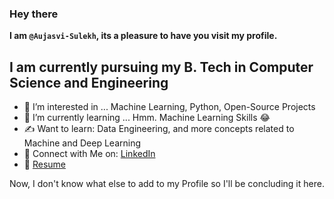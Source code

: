 ### Hey there

**I am `@Aujasvi-Sulekh`, its a pleasure to have you visit my profile.**

## I am currently pursuing my B. Tech in Computer Science and Engineering
- 👀 I’m interested in ...  Machine Learning, Python, Open-Source Projects
- 🌱 I’m currently learning ... Hmm. Machine Learning Skills 😂
- ✍ Want to learn: Data Engineering, and more concepts related to Machine and Deep Learning
- 👯 Connect with Me on: [LinkedIn](https://www.linkedin.com/in/aujasvi-kumar-sulekh-0b4b95213)
- 📝 [Resume](Resume_Aujasvi_Sulekh.pdf)

Now, I don't know what else to add to my Profile so I'll be concluding it here.

<!---
Aujasvi-Sulekh/Aujasvi-Sulekh is a ✨ special ✨ repository because its `README.md` (this file) appears on your GitHub profile.
You can click the Preview link to take a look at your changes.
--->
